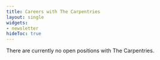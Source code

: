 ```yaml
---
title: Careers with The Carpentries
layout: single
widgets:
- newsletter
hideToc: true 
---
```


There are currently no open positions with The Carpentries.
